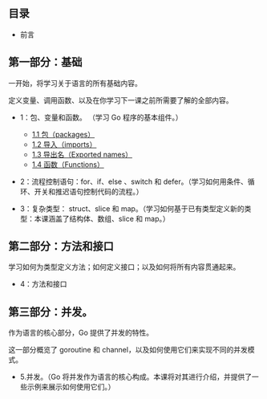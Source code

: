 ## 目录

* 前言

## 第一部分：基础

一开始，将学习关于语言的所有基础内容。

定义变量、调用函数、以及在你学习下一课之前所需要了解的全部内容。

* 1：包、变量和函数。 （学习 Go 程序的基本组件。）
	* [1.1 包（packages）](https://github.com/alphaeye/go-zh/blob/master/01.01.md)
	* [1.2 导入（imports）](https://github.com/alphaeye/go-zh/blob/master/01.02.md)
	* [1.3 导出名（Exported names）](https://github.com/alphaeye/go-zh/blob/master/01.03.md)
	* [1.4 函数（Functions）](https://github.com/alphaeye/go-zh/blob/master/01.04.md)

* 2：流程控制语句：for、if、else 、switch 和 defer。（学习如何用条件、循环、开关和推迟语句控制代码的流程。）

* 3：复杂类型： struct、slice 和 map。（学习如何基于已有类型定义新的类型：本课涵盖了结构体、数组、slice 和 map。）

## 第二部分：方法和接口

学习如何为类型定义方法；如何定义接口；以及如何将所有内容贯通起来。

* 4：方法和接口

## 第三部分：并发。

作为语言的核心部分，Go 提供了并发的特性。

这一部分概览了 goroutine 和 channel，以及如何使用它们来实现不同的并发模式。

* 5.并发。（Go 将并发作为语言的核心构成。本课将对其进行介绍，并提供了一些示例来展示如何使用它们。）
